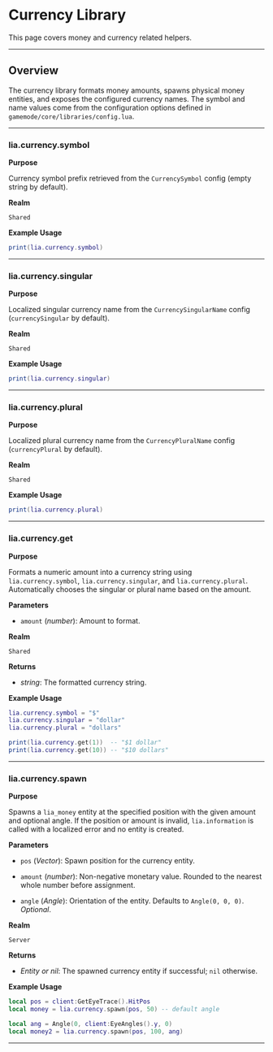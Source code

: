 # Currency Library

This page covers money and currency related helpers.

---

## Overview

The currency library formats money amounts, spawns physical money entities, and exposes the configured currency names. The symbol and name values come from the configuration options defined in `gamemode/core/libraries/config.lua`.

---

### lia.currency.symbol

**Purpose**

Currency symbol prefix retrieved from the `CurrencySymbol` config (empty string by default).

**Realm**

`Shared`

**Example Usage**

```lua
print(lia.currency.symbol)
```

---

### lia.currency.singular

**Purpose**

Localized singular currency name from the `CurrencySingularName` config (`currencySingular` by default).

**Realm**

`Shared`

**Example Usage**

```lua
print(lia.currency.singular)
```

---

### lia.currency.plural

**Purpose**

Localized plural currency name from the `CurrencyPluralName` config (`currencyPlural` by default).

**Realm**

`Shared`

**Example Usage**

```lua
print(lia.currency.plural)
```

---

### lia.currency.get

**Purpose**

Formats a numeric amount into a currency string using `lia.currency.symbol`, `lia.currency.singular`, and `lia.currency.plural`. Automatically chooses the singular or plural name based on the amount.

**Parameters**

* `amount` (*number*): Amount to format.

**Realm**

`Shared`

**Returns**

* *string*: The formatted currency string.

**Example Usage**

```lua
lia.currency.symbol = "$"
lia.currency.singular = "dollar"
lia.currency.plural = "dollars"

print(lia.currency.get(1))  -- "$1 dollar"
print(lia.currency.get(10)) -- "$10 dollars"
```

---

### lia.currency.spawn

**Purpose**

Spawns a `lia_money` entity at the specified position with the given amount and optional angle. If the position or amount is invalid, `lia.information` is called with a localized error and no entity is created.

**Parameters**

* `pos` (*Vector*): Spawn position for the currency entity.

* `amount` (*number*): Non-negative monetary value. Rounded to the nearest whole number before assignment.

* `angle` (*Angle*): Orientation of the entity. Defaults to `Angle(0, 0, 0)`. *Optional*.

**Realm**

`Server`

**Returns**

* *Entity or nil*: The spawned currency entity if successful; `nil` otherwise.

**Example Usage**

```lua
local pos = client:GetEyeTrace().HitPos
local money = lia.currency.spawn(pos, 50) -- default angle

local ang = Angle(0, client:EyeAngles().y, 0)
local money2 = lia.currency.spawn(pos, 100, ang)
```

---
